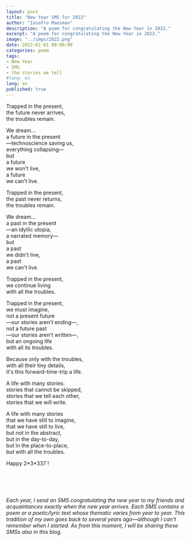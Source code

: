 ```yaml
---
layout: post
title: "New Year SMS for 2022"
author: "Iasafro Maesman"
description: "A poem for congratulating the New Year in 2022."
excerpt: "A poem for congratulating the New Year in 2022."
image: "../imgs/2022.png"
date: 2022-01-01 00:00:00
categories: poem
tags:
- New Year
- SMS
- the stories we tell
#lang: es
lang: en
published: true
---
```


Trapped in the present,  
the future never arrives,  
the troubles remain.

We dream...  
a future in the present  
—technoscience saving us,  
 everything collapsing—  
but  
a future  
we won't live,  
a future  
we can't live.

Trapped in the present,  
the past never returns,  
the troubles remain.

We dream...  
a past in the present  
—an idyllic utopia,  
 a narrated memory—  
but  
a past  
we didn't live,  
a past  
we can't live.

Trapped in the present,  
we continue living  
with all the troubles.  

Trapped in the present,  
we must imagine,  
not a present future  
—our stories aren't ending—,  
not a future past  
—our stories aren't written—,  
but an ongoing life  
with all its troubles.

Because only with the troubles,  
with all their tiny details,  
it's this forward-time-trip a life.

A life with many stories:  
stories that cannot be skipped,  
stories that we tell each other,  
stories that we will write.

A life with many stories  
that we have still to imagine,  
that we have still to live,  
but not in the abstract,  
but in the day-to-day,  
but in the place-to-place,  
but with all the troubles.

Happy 2\*3\*337 !  
<br/>
<br/>
<br/>
<br/>
<div class="jumbotron abstract" style="font-style: italic;">
Each year, I send an SMS congratulating the new year to my friends and acquaintances exactly when the new year arrives. Each SMS contains a poem or a poetic/lyric text whose thematic varies from year to year. This tradition of my own goes back to several years ago—although I can't remember when I started. As from this moment, I will be sharing these SMSs also in this blog.
</div>
